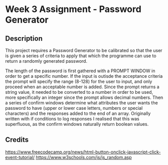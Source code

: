 # Week 3 Assignment - Password Generator

## Description

This project requires a Password Generator to be calibrated so that the user is given a series of criteria to apply that which the programme can use to return a randomly generated password.

The length of the password is first gathered with a PROMPT WINDOW in order to get a specific number. If the input is outisde the acceptance criteria the prompt will specify the range (8-128) for the user to input, and only proceed when an acceptable number is added. Since the prompt returns a string value, it needed to be converted to a number in order to be used, more specifically an integer since the prompt allows decimal numbers. Then a series of confirm windows determine what attributes the user wants the password to have (upper or lower case letters, numbers or special characters) and the responses added to the end of an array. Originally written with if conditions to log responses I realised that this was superfluous, as the confirm windows naturally return boolean values.

## Credits

https://www.freecodecamp.org/news/html-button-onclick-javascript-click-event-tutorial/
https://www.w3schools.com/js/js_random.asp

